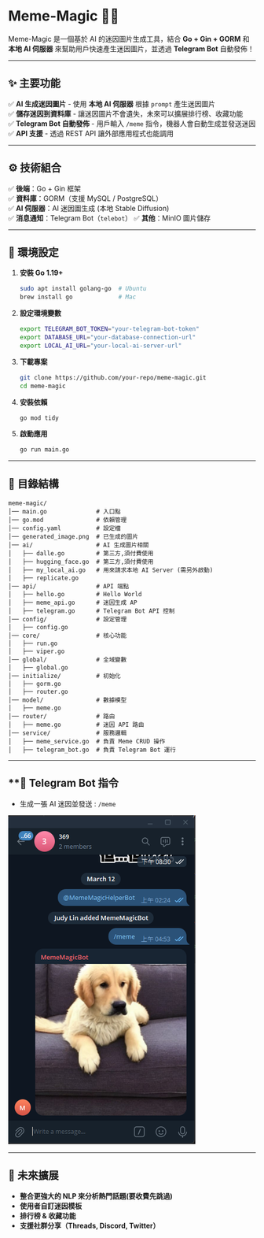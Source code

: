 # Meme-Magic 🚀🎨

Meme-Magic 是一個基於 AI 的迷因圖片生成工具，結合 **Go + Gin + GORM** 和 **本地 AI 伺服器** 來幫助用戶快速產生迷因圖片，並透過 **Telegram Bot** 自動發佈！

---

## **✨ 主要功能**
✅ **AI 生成迷因圖片** - 使用 **本地 AI 伺服器** 根據 `prompt` 產生迷因圖片  
✅ **儲存迷因到資料庫** - 讓迷因圖片不會遺失，未來可以擴展排行榜、收藏功能  
✅ **Telegram Bot 自動發佈** - 用戶輸入 `/meme` 指令，機器人會自動生成並發送迷因  
✅ **API 支援** - 透過 REST API 讓外部應用程式也能調用

---

## **⚙️ 技術組合**
✅ **後端**：Go + Gin 框架  
✅ **資料庫**：GORM（支援 MySQL / PostgreSQL）  
✅ **AI 伺服器**：AI 迷因圖生成 (本地 Stable Diffusion)  
✅ **消息通知**：Telegram Bot（`telebot`）
✅ **其他**：MinIO 圖片儲存

---


## **🔧 環境設定**
1. **安裝 Go 1.19+**
   ```sh
   sudo apt install golang-go  # Ubuntu
   brew install go             # Mac
   ````

1. **設定環境變數**
   ```sh
   export TELEGRAM_BOT_TOKEN="your-telegram-bot-token"
   export DATABASE_URL="your-database-connection-url"
   export LOCAL_AI_URL="your-local-ai-server-url"
   ```


3. **下載專案**
   ```sh
   git clone https://github.com/your-repo/meme-magic.git
   cd meme-magic
   ```
4. **安裝依賴**
   ```sh
   go mod tidy
   ```
   
5. **啟動應用**
   ```sh
   go run main.go
   ```



---

## **📂 目錄結構**
```
meme-magic/
│── main.go              # 入口點
│── go.mod               # 依賴管理
│── config.yaml          # 設定檔
│── generated_image.png  # 已生成的圖片
│── ai/                  # AI 生成圖片相關
│   ├── dalle.go         # 第三方,須付費使用   
│   ├── hugging_face.go  # 第三方,須付費使用   
│   ├── my_local_ai.go   # 用來請求本地 AI Server (需另外啟動)
│   ├── replicate.go
│── api/                 # API 端點
│   ├── hello.go         # Hello World
│   ├── meme_api.go      # 迷因生成 AP
│   ├── telegram.go      # Telegram Bot API 控制
│── config/              # 設定管理
│   ├── config.go
│── core/                # 核心功能
│   ├── run.go
│   ├── viper.go
│── global/              # 全域變數
│   ├── global.go
│── initialize/          # 初始化
│   ├── gorm.go
│   ├── router.go
│── model/               # 數據模型
│   ├── meme.go
│── router/              # 路由
│   ├── meme.go          # 迷因 API 路由
│── service/             # 服務邏輯
│   ├── meme_service.go  # 負責 Meme CRUD 操作
│   ├── telegram_bot.go  # 負責 Telegram Bot 運行
```



[//]: # (## **📡 API 端點**)

[//]: # ()
[//]: # (- 啟動: POST /telegram/start)

[//]: # (- 停止: POST /telegram/stop)

---

## **🤖 Telegram Bot 指令
- 生成一張 AI 迷因並發送 : ``/meme``

![img.png](img.png)

---

## **🚀 未來擴展**
- **整合更強大的 NLP 來分析熱門話題(要收費先跳過)**  
- **使用者自訂迷因模板**
- **排行榜 & 收藏功能**
- **支援社群分享（Threads, Discord, Twitter）**
 


